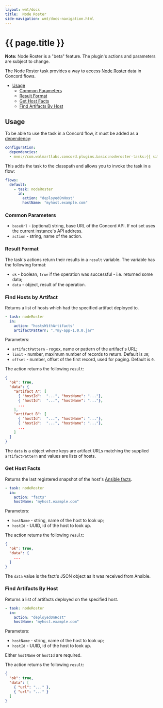 ```yaml
---
layout: wmt/docs
title:  Node Roster
side-navigation: wmt/docs-navigation.html
---
```


# {{ page.title }}

**Note:** Node Roster is a "beta" feature. The plugin's actions and parameters
are subject to change.

The Node Roster task provides a way to access [Node Roster](../getting-started/node-roster.html)
data in Concord flows.

- [Usage](#usage)
    - [Common Parameters](#common-parameters)
    - [Result Format](#result-format)
    - [Get Host Facts](#get-host-facts)
    - [Find Artifacts By Host](#find-artifacts-by-host)

## Usage

To be able to use the task in a Concord flow, it must be added as a
[dependency](../processes-v1/configuration.html#dependencies):

```yaml
configuration:
  dependencies:
  - mvn://com.walmartlabs.concord.plugins.basic:noderoster-tasks:{{ site.concord_core_version }}
```

This adds the task to the classpath and allows you to invoke the task in
a flow:

```yaml
flows:
  default:
    - task: nodeRoster
      in:
        action: "deployedOnHost"
        hostName: "myhost.example.com"
```

### Common Parameters

- `baseUrl` - (optional) string, base URL of the Concord API. If not set uses the
  current instance's API address.
- `action` - string, name of the action.

### Result Format

The task's actions return their results in a `result` variable. The variable
has the following format:

- `ok` - boolean, `true` if the operation was successful - i.e. returned some
  data;
- `data` - object, result of the operation.

### Find Hosts by Artifact

Returns a list of hosts which had the specified artifact deployed to.

```yaml
- task: nodeRoster
  in:
    action: "hostsWithArtifacts"
    artifactPattern: ".*my-app-1.0.0.jar"
```

Parameters:
- `artifactPattern` - regex, name or pattern of the artifact's URL;
- `limit` - number, maximum number of records to return. Default is `30`;
- `offset` - number, offset of the first record, used for paging. Default
  is `0`.

The action returns the following `result`:

```json
{
  "ok": true,
  "data": {
    "artifact A": [
      { "hostId":  "...", "hostName": "..."},
      { "hostId":  "...", "hostName": "..."},
      ...
    ],
    "artifact B": [
      { "hostId":  "...", "hostName": "..."},
      { "hostId":  "...", "hostName": "..."},
      ...
    ]
  }
}
```

The `data` is a object where keys are artifact URLs matching the supplied
`artifactPattern` and values are lists of hosts.

### Get Host Facts

Returns the last registered snapshot of the host's [Ansible facts](https://docs.ansible.com/ansible/latest/user_guide/playbooks_variables.html#variables-discovered-from-systems-facts).

```yaml
- task: nodeRoster
  in:
    action: "facts"
    hostName: "myhost.example.com"
```

Parameters:
- `hostName` - string, name of the host to look up;
- `hostId` - UUID, id of the host to look up.

The action returns the following `result`:

```json
{
  "ok": true,
  "data": {
    ...
  }
}
```

The `data` value is the fact's JSON object as it was received from Ansible.

### Find Artifacts By Host

Returns a list of artifacts deployed on the specified host.

```yaml
- task: nodeRoster
  in:
    action: "deployedOnHost"
    hostName: "myhost.example.com"
```

Parameters:
- `hostName` - string, name of the host to look up;
- `hostId` - UUID, id of the host to look up.

Either `hostName` or `hostId` are required.

The action returns the following `result`:

```json
{
  "ok": true,
  "data": [
    { "url": "..." },
    { "url": "..." }
  ]
}
```
